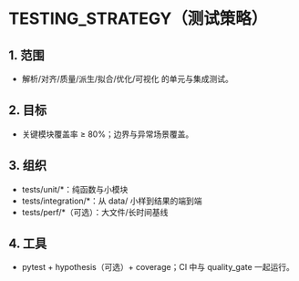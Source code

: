 # TESTING_STRATEGY（测试策略）

## 1. 范围
- 解析/对齐/质量/派生/拟合/优化/可视化 的单元与集成测试。

## 2. 目标
- 关键模块覆盖率 ≥ 80%；边界与异常场景覆盖。

## 3. 组织
- tests/unit/*：纯函数与小模块
- tests/integration/*：从 data/ 小样到结果的端到端
- tests/perf/*（可选）：大文件/长时间基线

## 4. 工具
- pytest + hypothesis（可选）+ coverage；CI 中与 quality_gate 一起运行。


